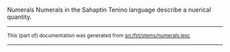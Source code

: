 Numerals
Numerals in the Sahaptin Tenino language describe a nuerical quantity.

* * *

<small>This (part of) documentation was generated from [src/fst/stems/numerals.lexc](https://github.com/giellalt/lang-tqn/blob/main/src/fst/stems/numerals.lexc)</small>

---

